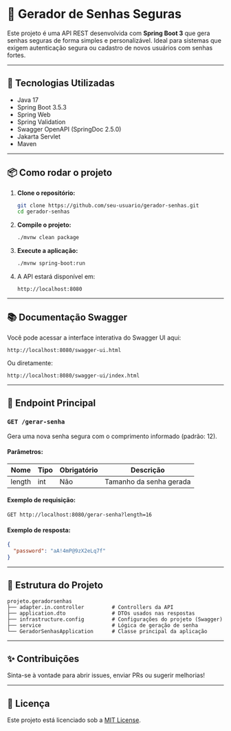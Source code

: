 # 🔐 Gerador de Senhas Seguras

Este projeto é uma API REST desenvolvida com **Spring Boot 3** que gera senhas seguras de forma simples e personalizável. Ideal para sistemas que exigem autenticação segura ou cadastro de novos usuários com senhas fortes.

---

## 🚀 Tecnologias Utilizadas

- Java 17
- Spring Boot 3.5.3
- Spring Web
- Spring Validation
- Swagger OpenAPI (SpringDoc 2.5.0)
- Jakarta Servlet
- Maven

---

## 📦 Como rodar o projeto

1. **Clone o repositório:**

   ```bash
   git clone https://github.com/seu-usuario/gerador-senhas.git
   cd gerador-senhas
   ```

2. **Compile o projeto:**

   ```bash
   ./mvnw clean package
   ```

3. **Execute a aplicação:**

   ```bash
   ./mvnw spring-boot:run
   ```

4. A API estará disponível em:

   ```
   http://localhost:8080
   ```

---

## 📚 Documentação Swagger

Você pode acessar a interface interativa do Swagger UI aqui:

```
http://localhost:8080/swagger-ui.html
```

Ou diretamente:

```
http://localhost:8080/swagger-ui/index.html
```

---

## 🔄 Endpoint Principal

### `GET /gerar-senha`

Gera uma nova senha segura com o comprimento informado (padrão: 12).

#### Parâmetros:

| Nome   | Tipo | Obrigatório | Descrição               |
| ------ | ---- | ----------- | ----------------------- |
| length | int  | Não         | Tamanho da senha gerada |

#### Exemplo de requisição:

```
GET http://localhost:8080/gerar-senha?length=16
```

#### Exemplo de resposta:

```json
{
  "password": "aA!4mP@9zX2eLq7f"
}
```

---

## 📁 Estrutura do Projeto

```
projeto.geradorsenhas
├── adapter.in.controller         # Controllers da API
├── application.dto               # DTOs usados nas respostas
├── infrastructure.config         # Configurações do projeto (Swagger)
├── service                       # Lógica de geração de senha
└── GeradorSenhasApplication      # Classe principal da aplicação
```

---

## ✨ Contribuições

Sinta-se à vontade para abrir issues, enviar PRs ou sugerir melhorias!

---

## 📝 Licença

Este projeto está licenciado sob a [MIT License](LICENSE).

